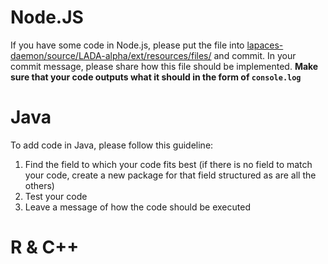 # Node.JS
If you have some code in Node.js, please put the file into [lapaces-daemon/source/LADA-alpha/ext/resources/files/](https://github.com/danalves24com/lapaces-daemon/tree/main/source/LADA-alpha/ext/resources/files) and commit. In your commit message, please share how this file should be implemented. **Make sure that your code outputs what it should in the form of `console.log`**

# Java
To add code in Java, please follow this guideline:
1. Find the field to which your code fits best (if there is no field to match your code, create a new package for that field structured as are all the others)
2. Test your code
3. Leave a message of how the code should be executed

# R & C++
